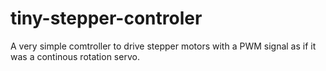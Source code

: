 # tiny-stepper-controler

A very simple comtroller to drive stepper motors with a PWM signal as if it was a continous rotation servo.
